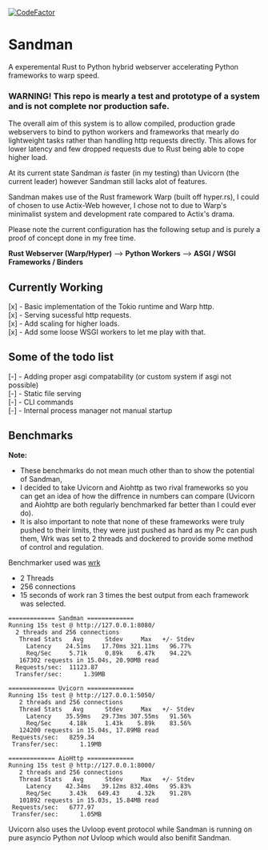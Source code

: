 

[![CodeFactor](https://www.codefactor.io/repository/github/project-dream-weaver/sandman/badge/master)](https://www.codefactor.io/repository/github/project-dream-weaver/sandman/overview/master)


# Sandman
A experemental Rust to Python hybrid webserver accelerating Python frameworks to warp speed.

### WARNING! This repo is mearly a test and prototype of a system and is not complete nor production safe.

The overall aim of this system is to allow compiled, production grade webservers to bind to python workers and frameworks that mearly do lightweight tasks rather than handling http requests directly. This allows for lower latency and few dropped requests due to Rust being able to cope higher load.

At its current state Sandman *is* faster (in my testing) than Uvicorn (the current leader) however Sandman still lacks alot of features.<br>

Sandman makes use of the Rust framework Warp (built off hyper.rs), I could of chosen to use Actix-Web however, I chose not to due to Warp's minimalist system and development rate compared to Actix's drama.

Please note the current configuration has the following setup and is purely a proof of concept done in my free time.

**Rust Webserver (Warp/Hyper)** --> **Python Workers** --> **ASGI / WSGI Frameworks / Binders**

## Currently Working
[x] - Basic implementation of the Tokio runtime and Warp http.<br>
[x] - Serving sucessful http requests.<br>
[x] - Add scaling for higher loads.<br>
[x] - Add some loose WSGI workers to let me play with that.<br>

## Some of the todo list
[-] - Adding proper asgi compatability (or custom system if asgi not possible)<br>
[-] - Static file serving<br>
[-] - CLI commands<br>
[-] - Internal process manager not manual startup<br>

## Benchmarks

**Note:** 
- These benchmarks do not mean much other than to show the potential of Sandman,<br>
- I decided to take Uvicorn and Aiohttp as two rival frameworks so you can get an idea of how the diffrence in numbers can compare (Uvicorn and Aiohttp are both regularly benchmarked far better than I could ever do).<br>
- It is also important to note that none of these frameworks were truly pushed to their limits, they were just pushed as hard as my Pc can push them, Wrk was set to 2 threads and dockered to provide some method of control and regulation.

Benchmarker used was [wrk](https://github.com/wg/wrk) 
- 2 Threads
- 256 connections
- 15 seconds of work
ran 3 times the best output from each framework was selected.

```
============= Sandman =============
Running 15s test @ http://127.0.0.1:8080/
  2 threads and 256 connections
   Thread Stats   Avg      Stdev     Max   +/- Stdev
     Latency    24.51ms   17.70ms 321.11ms   96.77%
     Req/Sec     5.71k     0.89k    6.47k    94.22%
   167302 requests in 15.04s, 20.90MB read
  Requests/sec:  11123.87
  Transfer/sec:      1.39MB

============= Uvicorn =============
Running 15s test @ http://127.0.0.1:5050/
   2 threads and 256 connections
   Thread Stats   Avg      Stdev     Max   +/- Stdev
     Latency    35.59ms   29.73ms 307.55ms   91.56%
     Req/Sec     4.18k     1.43k    5.89k    83.56%
   124200 requests in 15.04s, 17.89MB read
 Requests/sec:   8259.34
 Transfer/sec:      1.19MB
 
============= AioHttp =============
Running 15s test @ http://127.0.0.1:8000/
   2 threads and 256 connections
   Thread Stats   Avg      Stdev     Max   +/- Stdev
     Latency    42.34ms   39.12ms 832.40ms   95.83%
     Req/Sec     3.43k   649.43     4.32k    91.28%
   101892 requests in 15.03s, 15.84MB read
 Requests/sec:   6777.97
 Transfer/sec:      1.05MB
```


Uvicorn also uses the Uvloop event protocol while Sandman is running on pure asyncio Python *not* Uvloop which would also benifit Sandman.
